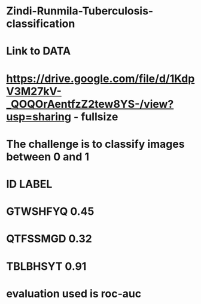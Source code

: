 # Zindi-Runmila-Tuberculosis-classification
# Link to DATA
# https://drive.google.com/file/d/1KdpV3M27kV-_QOQOrAentfzZ2tew8YS-/view?usp=sharing - fullsize
# The challenge is to classify images between 0 and 1
# ID         LABEL
# GTWSHFYQ   0.45   
# QTFSSMGD   0.32
# TBLBHSYT   0.91
# evaluation used is roc-auc
